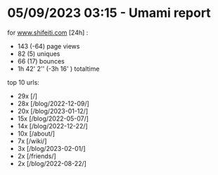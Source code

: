 # 05/09/2023 03:15 - Umami report
for www.shifeiti.com [24h] :

 - 143 (-64) page views
 - 82 (5) uniques
 - 66 (17) bounces
 - 1h 42' 2'' (-3h 16' ) totaltime


top 10 urls:
 - 29x [/]
 - 28x [/blog/2022-12-09/]
 - 20x [/blog/2023-01-12/]
 - 15x [/blog/2022-05-07/]
 - 14x [/blog/2022-12-22/]
 - 10x [/about/]
 - 7x [/wiki/]
 - 3x [/blog/2023-02-01/]
 - 2x [/friends/]
 - 2x [/blog/2022-08-22/]


